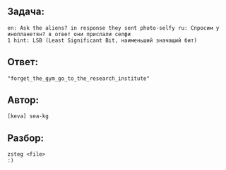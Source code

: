 ## Задача: 

    en: Ask the aliens? in response they sent photo-selfy ru: Спросим у инопланетян? в ответ они прислали селфи
    1 hint: LSB (Least Significant Bit, наименьший значащий бит)

## Ответ:
    "forget_the_gym_go_to_the_research_institute"

## Автор: 
    [keva] sea-kg

## Разбор:
    zsteg <file> 
    :)

